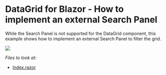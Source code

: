 # DataGrid for Blazor - How to implement an external Search Panel

While the Search Panel is not supported for the DataGrid component, this example shows how to implement an external Search Panel to filter the grid.

![](https://github.com/outsidergiant/DataGrid-How-to-implement-an-external-search-panel/blob/19.2.4%2B/DataGrid.png)

[0]: https://docs.devexpress.com/Blazor/DevExpress.Blazor.Base.DxDataGridBase-1.SingleSelectedDataRowChanged

*Files to look at*:

* [Index.razor](https://github.com/outsidergiant/DataGrid-How-to-implement-an-external-search-panel/blob/19.2.4%2B/CS/DevExpressBlazorStarter/Pages/Index.razor)
